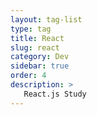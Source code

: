 ```yaml
---
layout: tag-list
type: tag
title: React
slug: react
category: Dev
sidebar: true
order: 4
description: >
   React.js Study
---
```

